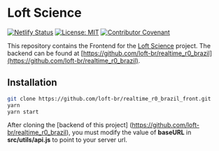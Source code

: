# Loft Science

[![Netlify Status](https://api.netlify.com/api/v1/badges/0833a832-bd34-4b7e-b5b8-d997c29f7f35/deploy-status)](https://app.netlify.com/sites/pensive-fermi-3cc837/deploys)
[![License: MIT](https://img.shields.io/badge/License-MIT-yellow.svg)](https://opensource.org/licenses/MIT)
[![Contributor Covenant](https://img.shields.io/badge/Contributor%20Covenant-v2.0%20adopted-ff69b4.svg)](CODE_OF_CONDUCT.md)

This repository contains the Frontend for the [Loft Science](https://loft.science) project.
The backend can be found at [https://github.com/loft-br/realtime_r0_brazil](https://github.com/loft-br/realtime_r0_brazil).

## Installation

```bash
git clone https://github.com/loft-br/realtime_r0_brazil_front.git
yarn
yarn start
```

After cloning the [backend of this project] (https://github.com/loft-br/realtime_r0_brazil), you must modify the value of **baseURL** in **src/utils/api.js** to point to your server url.
